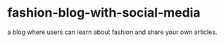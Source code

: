 # fashion-blog-with-social-media
a blog where users can learn about fashion and share your own articles.

